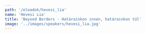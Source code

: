 ```yaml
---
path: '/eloadok/hevesi_lia'
name: 'Hevesi Lia'
title: 'Beyond Borders - Határainkon innen, határainkon túl'
image: '../images/speakers/hevesi_lia.jpg'
---
```

